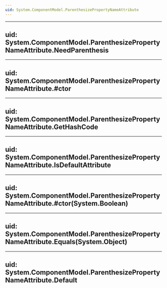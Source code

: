 ```yaml
---
uid: System.ComponentModel.ParenthesizePropertyNameAttribute
---
```


---
uid: System.ComponentModel.ParenthesizePropertyNameAttribute.NeedParenthesis
---

---
uid: System.ComponentModel.ParenthesizePropertyNameAttribute.#ctor
---

---
uid: System.ComponentModel.ParenthesizePropertyNameAttribute.GetHashCode
---

---
uid: System.ComponentModel.ParenthesizePropertyNameAttribute.IsDefaultAttribute
---

---
uid: System.ComponentModel.ParenthesizePropertyNameAttribute.#ctor(System.Boolean)
---

---
uid: System.ComponentModel.ParenthesizePropertyNameAttribute.Equals(System.Object)
---

---
uid: System.ComponentModel.ParenthesizePropertyNameAttribute.Default
---
